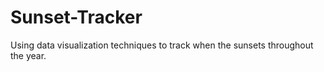 # Sunset-Tracker
Using data visualization techniques to track when the sunsets throughout the year. 
